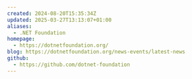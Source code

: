 ```yaml
---
created: 2024-08-20T15:35:34Z
updated: 2025-03-27T13:13:07+01:00
aliases:
  - .NET Foundation
homepage:
  - https://dotnetfoundation.org/
blog: https://dotnetfoundation.org/news-events/latest-news
github:
  - https://github.com/dotnet-foundation
---
```

